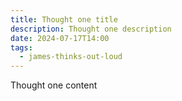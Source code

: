 ```yaml
---
title: Thought one title
description: Thought one description
date: 2024-07-17T14:00
tags:
  - james-thinks-out-loud
---
```


Thought one content

